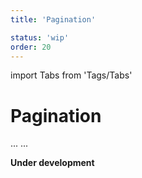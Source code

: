 ```yaml
---
title: 'Pagination'

status: 'wip'
order: 20
---
```


import Tabs from 'Tags/Tabs'

# Pagination

<Tabs>
  <Tabs.Content title="Info" selected>
    ...
  </Tabs.Content>
  <Tabs.Content title="Details" disabled>
  ...
  </Tabs.Content>
</Tabs>

**Under development**
